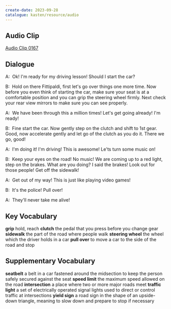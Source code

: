 ```yaml
---
create-date: 2023-09-28
catalogue: kasten/resource/audio
---
```


## Audio Clip
[Audio Clip 0167](https://archive.org/download/englishpod_all/englishpod_0167dg.mp3)

## Dialogue
A:  Ok! I'm ready for my driving lesson! Should I start the car? 

B:  Hold on there Fittipaldi, first let's go over things one more time. Now before you even think of starting the car, make sure your seat is at a comfortable position and you can grip the steering wheel firmly. Next check your rear view mirrors to make sure you can see properly. 

A:  We have been through this a million times! Let's get going already! I'm ready! 

B:  Fine start the car. Now gently step on the clutch and shift to 1st gear. Good, now accelerate gently and let go of the clutch  as you do it. There we go, good! 

A:  I'm doing it! I'm driving! This is awesome!  Le'ts turn some music on! 

B:  Keep your eyes on the road! No music! We are coming up to a red light, step on the brakes. What are you doing? I said the brakes! Look out for those people! Get off the sidewalk! 

A:  Get out of my way! This is just like playing video games! 

B:  It's the police! Pull over! 

A:  They'll never take me alive! 

## Key Vocabulary
**grip**                hold, reach
**clutch**              the pedal that you press before you change gear
**sidewalk**            the part of the road where people walk
**steering wheel**      the wheel which the driver holds in a car
**pull over**           to move a car to the side of the road and stop

## Supplementary Vocabulary
**seatbelt**           a belt in a car fastened around the midsection to keep the person safely secured against the seat
**speed limit**        the maximum speed allowed on the road
**intersection**       a place where two or more major roads meet
**traffic light**      a set of electrically operated signal lights used to direct or control traffic at intersections
**yield sign**         a road sign in the shape of an upside-down triangle, meaning to slow down and prepare to stop if necessary
